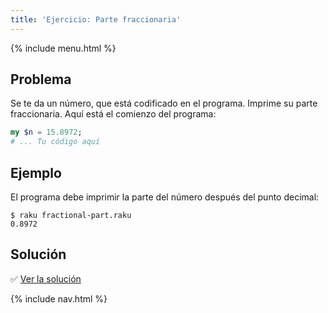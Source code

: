 ```yaml
---
title: 'Ejercicio: Parte fraccionaria'
---
```


{% include menu.html %}

## Problema

Se te da un número, que está codificado en el programa. Imprime su parte fraccionaria. Aquí está el comienzo del programa:

```raku
my $n = 15.8972;
# ... Tu código aquí
```

## Ejemplo

El programa debe imprimir la parte del número después del punto decimal:

```console
$ raku fractional-part.raku
0.8972
```

## Solución

✅ [Ver la solución](solution)

{% include nav.html %}